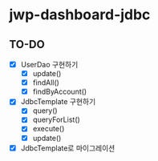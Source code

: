 # jwp-dashboard-jdbc

## TO-DO

- [x] UserDao 구현하기
  - [x] update()
  - [x] findAll()
  - [x] findByAccount()
- [x] JdbcTemplate 구현하기
  - [x] query()
  - [x] queryForList()
  - [x] execute()
  - [x] update()
- [x] JdbcTemplate로 마이그레이션
